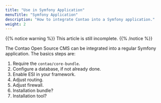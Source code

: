 ```yaml
---
title: "Use in Symfony Application"
menuTitle: "Symfony Application"
description: "How to integrate Contao into a Symfony application."
weight: 2
---
```



{{% notice warning %}}
This article is still incomplete.
{{% /notice %}}

The Contao Open Source CMS can be integrated into a regular Symfony application.
The basics steps are:

1. Require the `contao/core-bundle`.
2. Configure a database, if not already done.
3. Enable ESI in your framework.
4. Adjust routing.
5. Adjust firewall.
6. Installation bundle?
7. Installation tool?